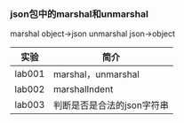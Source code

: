### json包中的marshal和unmarshal
marshal object->json
unmarshal json->object

|实验|简介|
|---|---|
|lab001|marshal，unmarshal|
|lab002|marshalIndent|
|lab003|判断是否是合法的json字符串|
